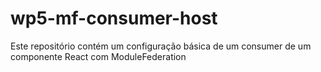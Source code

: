 # wp5-mf-consumer-host

Este repositório contém um configuração básica de um consumer de um componente React com ModuleFederation
